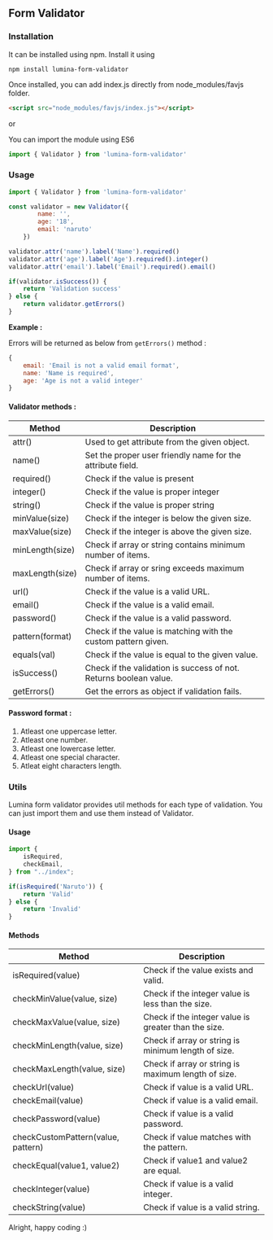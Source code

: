 ## Form Validator

### Installation

It can be installed using npm. Install it using

```
npm install lumina-form-validator
```

Once installed, you can add index.js directly from node_modules/favjs folder.

```html
<script src="node_modules/favjs/index.js"></script>
```

or

You can import the module using ES6

```js
import { Validator } from 'lumina-form-validator'
```

### Usage

```js
import { Validator } from 'lumina-form-validator'

const validator = new Validator({
        name: '',
        age: '18',
        email: 'naruto'
    })

validator.attr('name').label('Name').required()
validator.attr('age').label('Age').required().integer()
validator.attr('email').label('Email').required().email()

if(validator.isSuccess()) {
    return 'Validation success'
} else {
    return validator.getErrors()
}
```

**Example :**

Errors will be returned as below from `getErrors()` method :

```js
{
    email: 'Email is not a valid email format',
    name: 'Name is required',
    age: 'Age is not a valid integer'
}
```

#### Validator methods :

|Method|Description|
|-|-|
|attr()|Used to get attribute from the given object.|
|name()|Set the proper user friendly name for the attribute field.|
|required()|Check if the value is present|
|integer()|Check if the value is proper integer|
|string()|Check if the value is proper string|
|minValue(size)|Check if the integer is below the given size.|
|maxValue(size)|Check if the integer is above the given size.|
|minLength(size)|Check if array or string contains minimum number of items.|
|maxLength(size)|Check if array or sring exceeds maximum number of items.|
|url()|Check if the value is a valid URL.|
|email()|Check if the value is a valid email.|
|password()|Check if the value is a valid password.|
|pattern(format)|Check if the value is matching with the custom pattern given.|
|equals(val)|Check if the value is equal to the given value.
|isSuccess()|Check if the validation is success of not. Returns boolean value.|
|getErrors()|Get the errors as object if validation fails.|

#### Password format :

1. Atleast one uppercase letter.
2. Atleast one number.
3. Atleast one lowercase letter.
4. Atleast one special character.
5. Atleat eight characters length.

### Utils 

Lumina form validator provides util methods for each type of validation. You can just import them and use them instead of Validator.

#### Usage

```js
import {  
    isRequired, 
    checkEmail,
} from "../index";

if(isRequired('Naruto')) {
    return 'Valid'
} else {
    return 'Invalid'
}
```

#### Methods

|Method|Description|
|-|-|
|isRequired(value)|Check if the value exists and valid.|
|checkMinValue(value, size)|Check if the integer value is less than the size.|
|checkMaxValue(value, size)|Check if the integer value is greater than the size.|
|checkMinLength(value, size)|Check if array or string is minimum length of size.|
|checkMaxLength(value, size)|Check if array or string is maximum length of size.|
|checkUrl(value)|Check if value is a valid URL.|
|checkEmail(value)|Check if value is a valid email.|
|checkPassword(value)|Check if value is a valid password.|
|checkCustomPattern(value, pattern)|Check if value matches with the pattern.|
|checkEqual(value1, value2)|Check if value1 and value2 are equal.|
|checkInteger(value)|Check if value is a valid integer.|
|checkString(value)|Check if value is a valid string.|

Alright, happy coding :)
